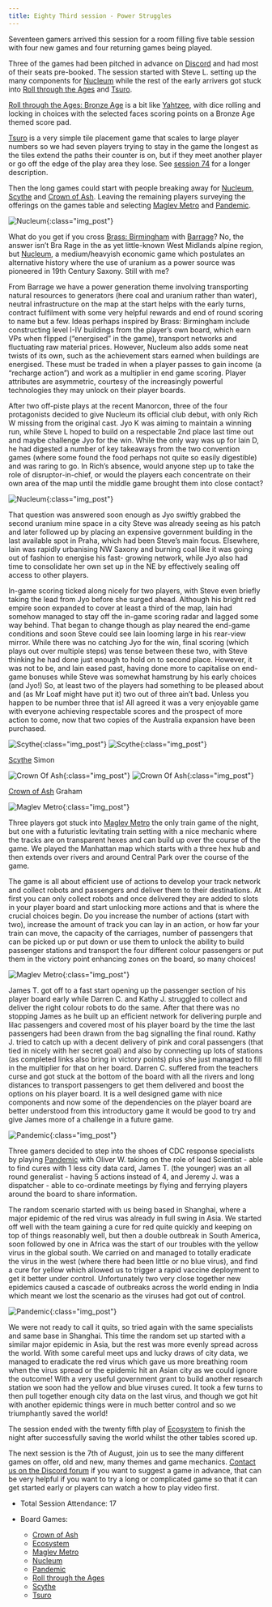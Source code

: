 ```yaml
---
title: Eighty Third session - Power Struggles
---
```


Seventeen gamers arrived this session for a room filling five table session with four new games and four returning games being played.

Three of the games had been pitched in advance on [Discord][Contact] and had most of their seats pre-booked. The session started with Steve L. setting up the many components for [Nucleum][Nuc] while the rest of the early arrivers got stuck into [Roll through the Ages][RttA] and [Tsuro][Ts]. 

[Roll through the Ages: Bronze Age][RttA] is a bit like [Yahtzee][Y], with dice rolling and locking in choices with the selected faces scoring points on a Bronze Age themed score pad.

[Tsuro][Ts] is a very simple tile placement game that scales to large player numbers so we had seven players trying to stay in the game the longest as the tiles extend the paths their counter is on, but if they meet another player or go off the edge of the play area they lose. See [session 74][74] for a longer description.

Then the long games could start with people breaking away for [Nucleum][Nuc], [Scythe][Sy] and [Crown of Ash][CoA]. Leaving the remaining players surveying the offerings on the games table and selecting [Maglev Metro][MagM] and [Pandemic][P].

![Nucleum](/images/posts/2024_07_24/Nucleum01.jpg "Nucleum"){:class="img_post"}

What do you get if you cross [Brass: Birmingham][BB] with [Barrage][Bra]?  No, the answer isn’t Bra Rage in the as yet little-known West Midlands alpine region, but [Nucleum][Nuc], a medium/heavyish economic game which postulates an alternative history where the use of uranium as a power source was pioneered in 19th Century Saxony. Still with me? 

From Barrage we have a power generation theme involving transporting natural resources to generators (here coal and uranium rather than water), neutral infrastructure on the map at the start helps with the early turns, contract fulfilment with some very helpful rewards and end of round scoring to name but a few. Ideas perhaps inspired by Brass: Birmingham include constructing level I-IV buildings from the player’s own board, which earn VPs when flipped (“energised” in the game), transport networks and fluctuating raw material prices.  However, Nucleum also adds some neat twists of its own, such as the achievement stars earned when buildings are energised.  These must be traded in when a player passes to gain income (a “recharge action”) and work as a multiplier in end game scoring.  Player attributes are asymmetric, courtesy of the increasingly powerful technologies they may unlock on their player boards.

After two off-piste plays at the recent Manorcon, three of the four protagonists decided to give Nucleum its official club debut, with only Rich W missing from the original cast. Jyo K was aiming to maintain a winning run, while Steve L hoped to build on a respectable 2nd place last time out and maybe challenge Jyo for the win. While the only way was up for Iain D, he had digested a number of key takeaways from the two convention games (where some found the food perhaps not quite so easily digestible) and was raring to go. In Rich’s absence, would anyone step up to take the role of disruptor-in-chief, or would the players each concentrate on their own area of the map until the middle game brought them into close contact?

![Nucleum](/images/posts/2024_07_24/Nucleum02.jpg "Nucleum"){:class="img_post"}

That question was answered soon enough as Jyo swiftly grabbed the second uranium mine space in a city Steve was already seeing as his patch and later followed up by placing an expensive government building in the last available spot in Praha, which had been Steve’s main focus. Elsewhere, Iain was rapidly urbanising NW Saxony and burning coal like it was going out of fashion to energise his fast- growing network, while Jyo also had time to consolidate her own set up in the NE by effectively sealing off access to other players. 

In-game scoring ticked along nicely for two players, with Steve even briefly taking the lead from Jyo before she surged ahead.  Although his bright red empire soon expanded to cover at least a third of the map, Iain had somehow managed to stay off the in-game scoring radar and lagged some way behind. That began to change though as play neared the end-game conditions and soon Steve could see Iain looming large in his rear-view mirror.  While there was no catching Jyo for the win, final scoring (which plays out over multiple steps) was tense between these two, with Steve thinking he had done just enough to hold on to second place. However, it was not to be, and Iain eased past, having done more to capitalise on end-game bonuses while Steve was somewhat hamstrung by his early choices (and Jyo!) So, at least two of the players had something to be pleased about and (as Mr Loaf might have put it) two out of three ain’t bad. Unless you happen to be number three that is! All agreed it was a very enjoyable game with everyone achieving respectable scores and the prospect of more action to come, now that two copies of the Australia expansion have been purchased.  

![Scythe](/images/posts/2024_07_24/Scythe01.jpg "Scythe"){:class="img_post"}
![Scythe](/images/posts/2024_07_24/Scythe02.jpg "Scythe"){:class="img_post"}

[Scythe][Sy] Simon

![Crown Of Ash](/images/posts/2024_07_24/CrownOfAsh01.jpg "Crown Of Ash"){:class="img_post"}
![Crown Of Ash](/images/posts/2024_07_24/CrownOfAsh02.jpg "Crown Of Ash"){:class="img_post"}

[Crown of Ash][CoA] Graham

![Maglev Metro](/images/posts/2024_07_24/MaglevMetro01.jpg "Maglev Metro"){:class="img_post"}

Three players got stuck into [Maglev Metro][MagM] the only train game of the night, but one with a futuristic levitating train setting with a nice mechanic where the tracks are on transparent hexes and can build up over the course of the game. We played the Manhattan map which starts with a three hex hub and then extends over rivers and around Central Park over the course of the game.

The game is all about efficient use of actions to develop your track network and collect robots and passengers and deliver them to their destinations. At first you can only collect robots and once delivered they are added to slots in your player board and start unlocking more actions and that is where the crucial choices begin. Do you increase the number of actions (start with two), increase the amount of track you can lay in an action, or how far your train can move, the capacity of the carriages, number of passengers that can be picked up or put down or use them to unlock the ability to build passenger stations and transport the four different colour passengers or put them in the victory point enhancing zones on the board, so many choices! 

![Maglev Metro](/images/posts/2024_07_24/MaglevMetro02.jpg "Maglev Metro"){:class="img_post"}

James T. got off to a fast start opening up the passenger section of his player board early while Darren C. and Kathy J. struggled to collect and deliver the right colour robots to do the same. After that there was no stopping James as he built up an efficient network for delivering purple and lilac passengers and covered most of his player board by the time the last passengers had been drawn from the bag signalling the final round. Kathy J. tried to catch up with a decent delivery of pink and coral passengers (that tied in nicely with her secret goal) and also by connecting up lots of stations (as completed links also bring in victory points) plus she just managed to fill in the multiplier for that on her board. Darren C. suffered from the teachers curse and got stuck at the bottom of the board with all the rivers and long distances to transport passengers to get them delivered and boost the options on his player board. It is a well designed game with nice components and now some of the dependencies on the player board are better understood from this introductory game it would be good to try and give James more of a challenge in a future game.

![Pandemic](/images/posts/2024_07_24/Pandemic01.jpg "Pandemic"){:class="img_post"}

Three gamers decided to step into the shoes of CDC response specialists by playing [Pandemic][P] with Oliver W. taking on the role of lead Scientist - able to find cures with 1 less city data card, James T. (the younger) was an all round generalist - having 5 actions instead of 4, and Jeremy J. was a dispatcher - able to co-ordinate meetings by flying and ferrying players around the board to share information.

The random scenario started with us being based in Shanghai, where a major epidemic of the red virus was already in full swing in Asia. We started off well with the team gaining a cure for red quite quickly and keeping on top of things reasonably well, but then a double outbreak in South America, soon followed by one in Africa was the start of our troubles with the yellow virus in the global south. We carried on and managed to totally eradicate the virus in the west (where there had been little or no blue virus), and find a cure for yellow which allowed us to trigger a rapid vaccine deployment to get it better under control. Unfortunately two very close together new epidemics caused a cascade of outbreaks across the world ending in India which meant we lost the scenario as the viruses had got out of control.

![Pandemic](/images/posts/2024_07_24/Pandemic02.jpg "Pandemic"){:class="img_post"}

We were not ready to call it quits, so tried again with the same specialists and same base in Shanghai. This time the random set up started with a similar major epidemic in Asia, but the rest was more evenly spread across the world. With some careful meet ups and lucky draws of city data, we managed to eradicate the red virus which gave us more breathing room when the virus spread or the epidemic hit an Asian city as we could ignore the outcome! With a very useful government grant to build another research station we soon had the yellow and blue viruses cured. It took a few turns to then pull together enough city data on the last virus, and though we got hit with another epidemic things were in much better control and so we triumphantly saved the world!

The session ended with the twenty fifth play of [Ecosystem][E] to finish the night after successfully saving the world whilst the other tables scored up.

The next session is the 7th of August, join us to see the many different games on offer, old and new, many themes and game mechanics. [Contact us on the Discord forum][Contact] if you want to suggest a game in advance, that can be very helpful if you want to try a long or complicated game so that it can get started early or players can watch a how to play video first.

* Total Session Attendance: 17
* Board Games:

	 * [Crown of Ash][CoA]
	 * [Ecosystem][E]
	 * [Maglev Metro][MagM]
	 * [Nucleum][Nuc]
	 * [Pandemic][P]
	 * [Roll through the Ages][RttA]
	 * [Scythe][Sy]
	 * [Tsuro][Ts]

[74]: /2024/03/20/seventyfourth-session.html


[CoA]: {{site.data.BoardGameLinks.CrownOfAsh.Link}}
[E]: {{site.data.BoardGameLinks.Ecosystem.Link}}
[MagM]: {{site.data.BoardGameLinks.MaglevMetro.Link}}
[Nuc]: {{site.data.BoardGameLinks.Nucleum.Link}}
[P]: {{site.data.BoardGameLinks.Pandemic.Link}}
[RttA]: {{site.data.BoardGameLinks.RollThroughTheAges.Link}}
[Sy]: {{site.data.BoardGameLinks.Scythe.Link}}
[Ts]: {{site.data.BoardGameLinks.Tsuro.Link}}
[Y]: {{site.data.BoardGameLinks.Yahtzee.Link}}
[BB]: {{site.data.BoardGameLinks.BrassBirmingham.Link}}
[Bra]: {{site.data.BoardGameLinks.Barrage.Link}}

[Contact]: /Contact.html
